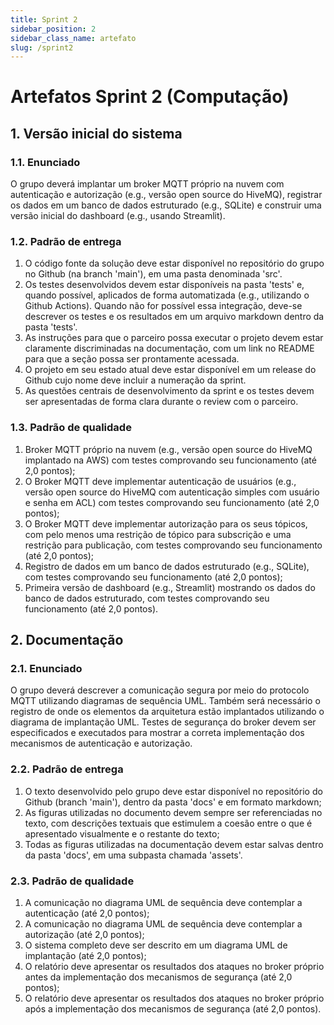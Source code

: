 ```yaml
---
title: Sprint 2
sidebar_position: 2
sidebar_class_name: artefato
slug: /sprint2
---
```


# Artefatos Sprint 2 (Computação)

## 1. Versão inicial do sistema

### 1.1. Enunciado

O grupo deverá implantar um broker MQTT próprio na nuvem com autenticação e
autorização (e.g., versão open source do HiveMQ), registrar os dados em um
banco de dados estruturado (e.g., SQLite) e construir uma versão inicial do
dashboard (e.g., usando Streamlit).

### 1.2. Padrão de entrega

1. O código fonte da solução deve estar disponível no repositório do grupo no
   Github (na branch 'main'), em uma pasta denominada 'src'.
2. Os testes desenvolvidos devem estar disponíveis na pasta 'tests' e, quando
   possível, aplicados de forma automatizada (e.g., utilizando o Github
   Actions). Quando não for possível essa integração, deve-se descrever os
   testes e os resultados em um arquivo markdown dentro da pasta 'tests'. 
3. As instruções para que o parceiro possa executar o projeto devem estar
   claramente discriminadas na documentação, com um link no README para que a
   seção possa ser prontamente acessada.
4. O projeto em seu estado atual deve estar disponível em um release do Github
   cujo nome deve incluir a numeração da sprint.
5. As questões centrais de desenvolvimento da sprint e os testes devem ser
   apresentadas de forma clara durante o review com o parceiro.

### 1.3. Padrão de qualidade

1. Broker MQTT próprio na nuvem (e.g., versão open source do HiveMQ implantado
   na AWS) com testes comprovando seu funcionamento (até 2,0 pontos);
2. O Broker MQTT deve implementar autenticação de usuários  (e.g., versão open
   source do HiveMQ com autenticação simples com usuário e senha em ACL) com
   testes comprovando seu funcionamento (até 2,0 pontos);
3. O Broker MQTT deve implementar autorização para os seus tópicos, com pelo
   menos uma restrição de tópico para subscrição e uma restrição para
   publicação, com testes comprovando seu funcionamento (até 2,0 pontos);
4. Registro de dados em um banco de dados estruturado (e.g., SQLite), com
   testes comprovando seu funcionamento (até 2,0 pontos);
5. Primeira versão de dashboard (e.g., Streamlit) mostrando os dados do banco
   de dados estruturado, com testes comprovando seu funcionamento (até 2,0
   pontos).

## 2. Documentação 

### 2.1. Enunciado

O grupo deverá descrever a comunicação segura por meio do protocolo MQTT
utilizando diagramas de sequência UML. Também será necessário o registro de
onde os elementos da arquitetura estão implantados utilizando o diagrama de
implantação UML. Testes de segurança do broker devem ser especificados e
executados para mostrar a correta implementação dos mecanismos de autenticação
e autorização.

### 2.2. Padrão de entrega

1. O texto desenvolvido pelo grupo deve estar disponível no repositório do
   Github (branch 'main'), dentro da pasta 'docs' e em formato markdown;
2. As figuras utilizadas no documento devem sempre ser referenciadas no texto,
   com descrições textuais que estimulem a coesão entre o que é apresentado
   visualmente e o restante do texto;
3. Todas as figuras utilizadas na documentação devem estar salvas dentro da
   pasta 'docs', em uma subpasta chamada 'assets'.

### 2.3. Padrão de qualidade

1. A comunicação no diagrama UML de sequência deve contemplar a autenticação
   (até 2,0 pontos);
2. A comunicação no diagrama UML de sequência deve contemplar a autorização
   (até 2,0 pontos);
3. O sistema completo deve ser descrito em um diagrama UML de implantação (até
2,0 pontos);
4. O relatório deve apresentar os resultados dos ataques no broker próprio
   antes da implementação dos mecanismos de segurança (até 2,0 pontos);
5. O relatório deve apresentar os resultados dos ataques no broker próprio após
   a implementação dos mecanismos de segurança (até 2,0 pontos).
